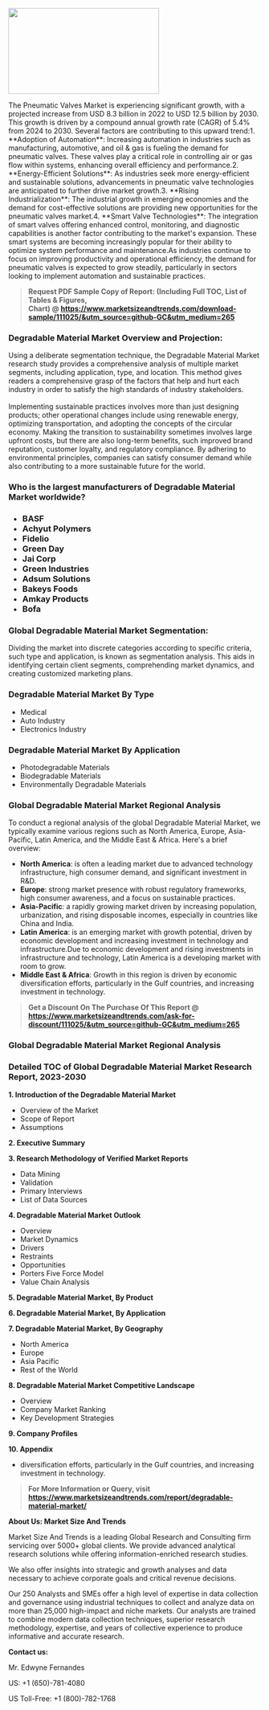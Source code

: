 <p><img class="alignnone size-medium wp-image-20088" src="https://ffe5etoiles.com/wp-content/uploads/2024/12/MST1-300x171.png" alt="" width="300" height="171" /></p>The Pneumatic Valves Market is experiencing significant growth, with a projected increase from USD 8.3 billion in 2022 to USD 12.5 billion by 2030. This growth is driven by a compound annual growth rate (CAGR) of 5.4% from 2024 to 2030. Several factors are contributing to this upward trend:1. **Adoption of Automation**: Increasing automation in industries such as manufacturing, automotive, and oil & gas is fueling the demand for pneumatic valves. These valves play a critical role in controlling air or gas flow within systems, enhancing overall efficiency and performance.2. **Energy-Efficient Solutions**: As industries seek more energy-efficient and sustainable solutions, advancements in pneumatic valve technologies are anticipated to further drive market growth.3. **Rising Industrialization**: The industrial growth in emerging economies and the demand for cost-effective solutions are providing new opportunities for the pneumatic valves market.4. **Smart Valve Technologies**: The integration of smart valves offering enhanced control, monitoring, and diagnostic capabilities is another factor contributing to the market's expansion. These smart systems are becoming increasingly popular for their ability to optimize system performance and maintenance.As industries continue to focus on improving productivity and operational efficiency, the demand for pneumatic valves is expected to grow steadily, particularly in sectors looking to implement automation and sustainable practices.</p><blockquote id="" class=""><strong>Request PDF Sample Copy of Report: (Including Full TOC, List of Tables &amp; Figures, Chart)&nbsp;@&nbsp;<strong><a href="https://www.marketsizeandtrends.com/download-sample/111025/&utm_source=github-GC&utm_medium=265" target="_blank">https://www.marketsizeandtrends.com/download-sample/111025/&utm_source=github-GC&utm_medium=265</a></strong></strong></blockquote><h3 id="" class="">Degradable Material Market&nbsp;Overview and Projection:</h3><p id="" class="">Using a deliberate segmentation technique, the Degradable Material Market research study provides a comprehensive analysis of multiple market segments, including application, type, and location. This method gives readers a comprehensive grasp of the factors that help and hurt each industry in order to satisfy the high standards of industry stakeholders. <br /> <br />Implementing sustainable practices involves more than just designing products; other operational changes include using renewable energy, optimizing transportation, and adopting the concepts of the circular economy. Making the transition to sustainability sometimes involves large upfront costs, but there are also long-term benefits, such improved brand reputation, customer loyalty, and regulatory compliance. By adhering to environmental principles, companies can satisfy consumer demand while also contributing to a more sustainable future for the world.</p><h3 id="" class="">Who is the largest manufacturers of&nbsp;Degradable Material Market worldwide?</h3><h3 class=""><p><ul><li>BASF </li><li> Achyut Polymers </li><li> Fidelio </li><li> Green Day </li><li> Jai Corp </li><li> Green Industries </li><li> Adsum Solutions </li><li> Bakeys Foods </li><li> Amkay Products </li><li> Bofa</li></ul></p></h3><h3 id="" class="">Global&nbsp;Degradable Material Market Segmentation:</h3><p id="" class="">Dividing the market into discrete categories according to specific criteria, such type and application, is known as segmentation analysis. This aids in identifying certain client segments, comprehending market dynamics, and creating customized marketing plans.</p><h3 id="" class="">Degradable Material Market&nbsp;By Type</h3><p><p><ul><li>Medical </li><li> Auto Industry </li><li> Electronics Industry</p></li></ul></p></p><h3 id="" class="">Degradable Material Market&nbsp;By Application</h3><p class=""><p><ul><li>Photodegradable Materials </li><li> Biodegradable Materials </li><li> Environmentally Degradable Materials</li></ul></p></p><h3 id="" class="">Global Degradable Material Market Regional Analysis</h3><p id="" class="">To conduct a regional analysis of the global Degradable Material Market, we typically examine various regions such as North America, Europe, Asia-Pacific, Latin America, and the Middle East &amp; Africa. Here's a brief overview:</p><ul><li><strong>North America</strong>: is often a leading market due to advanced technology infrastructure, high consumer demand, and significant investment in R&amp;D.</li><li><strong>Europe</strong>: strong market presence with robust regulatory frameworks, high consumer awareness, and a focus on sustainable practices.</li><li><strong>Asia-Pacific</strong>: a rapidly growing market driven by increasing population, urbanization, and rising disposable incomes, especially in countries like China and India.</li><li><strong>Latin America</strong>: is an emerging market with growth potential, driven by economic development and increasing investment in technology and infrastructure.Due to economic development and rising investments in infrastructure and technology, Latin America is a developing market with room to grow.</li><li><strong>Middle East &amp; Africa</strong>: Growth in this region is driven by economic diversification efforts, particularly in the Gulf countries, and increasing investment in technology.</li></ul><blockquote id="" class=""><strong>Get a Discount On The Purchase Of This Report @ <strong><a href="https://www.marketsizeandtrends.com/ask-for-discount/111025/&utm_source=github-GC&utm_medium=265" target="_blank">https://www.marketsizeandtrends.com/ask-for-discount/111025/&utm_source=github-GC&utm_medium=265</a></strong></strong></blockquote><h3 id="" class="">Global Degradable Material Market Regional Analysis</h3><h3 id="" class="">Detailed TOC of Global Degradable Material Market Research Report, 2023-2030</h3><p id="" class=""><strong>1. Introduction of the Degradable Material Market</strong></p><ul><li>Overview of the Market</li><li>Scope of Report</li><li>Assumptions</li></ul><p id="" class=""><strong>2. Executive Summary</strong></p><p id="" class=""><strong>3. Research Methodology of Verified Market Reports</strong></p><ul><li>Data Mining</li><li>Validation</li><li>Primary Interviews</li><li>List of Data Sources</li></ul><p id="" class=""><strong>4. Degradable Material Market Outlook</strong></p><ul><li>Overview</li><li>Market Dynamics</li><li>Drivers</li><li>Restraints</li><li>Opportunities</li><li>Porters Five Force Model</li><li>Value Chain Analysis</li></ul><p id="" class=""><strong>5. Degradable Material Market, By Product</strong></p><p id="" class=""><strong>6. Degradable Material Market, By Application</strong></p><p id="" class=""><strong>7. Degradable Material Market, By Geography</strong></p><ul><li>North America</li><li>Europe</li><li>Asia Pacific</li><li>Rest of the World</li></ul><p id="" class=""><strong>8. Degradable Material Market Competitive Landscape</strong></p><ul><li>Overview</li><li>Company Market Ranking</li><li>Key Development Strategies</li></ul><p id="" class=""><strong>9. Company Profiles</strong></p><p id="" class=""><strong>10. Appendix</strong></p><ul><li>diversification efforts, particularly in the Gulf countries, and increasing investment in technology.</li></ul><blockquote id="" class=""><strong>For More Information or Query, visit <strong><strong><a href="https://www.marketsizeandtrends.com/report/degradable-material-market/" target="_blank">https://www.marketsizeandtrends.com/report/degradable-material-market/</a></strong></strong></strong></blockquote><p id="" class=""><strong>About Us: Market Size And Trends</strong></p><p id="" class="">Market Size And Trends is a leading Global Research and Consulting firm servicing over 5000+ global clients. We provide advanced analytical research solutions while offering information-enriched research studies.</p><p id="" class="">We also offer insights into strategic and growth analyses and data necessary to achieve corporate goals and critical revenue decisions.</p><p id="" class="">Our 250 Analysts and SMEs offer a high level of expertise in data collection and governance using industrial techniques to collect and analyze data on more than 25,000 high-impact and niche markets. Our analysts are trained to combine modern data collection techniques, superior research methodology, expertise, and years of collective experience to produce informative and accurate research.</p><p id="" class=""><strong>Contact us:</strong></p><p id="" class="">Mr. Edwyne Fernandes</p><p id="" class="">US: +1 (650)-781-4080</p><p id="" class="">US Toll-Free: +1 (800)-782-1768</p>
